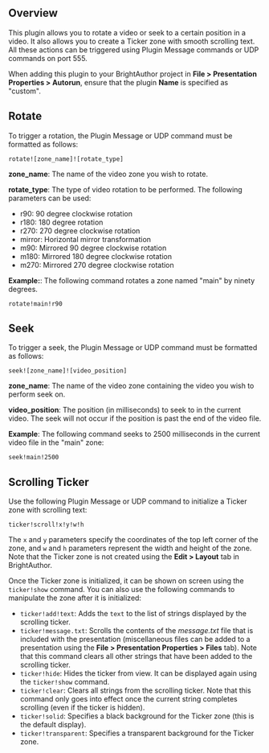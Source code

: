 Overview
---------
<p>This plugin allows you to rotate a video or seek to a certain position in a video. It also allows you to create a Ticker zone with smooth scrolling text. All these actions can be triggered using Plugin Message commands or UDP commands on port 555.</p>

<p>When adding this plugin to your BrightAuthor project in <strong>File > Presentation Properties > Autorun</strong>, ensure that the plugin <strong>Name</strong> is specified as "custom".</p>

Rotate
------
<p>To trigger a rotation, the Plugin Message or UDP command must be formatted as follows:</p>
<code>rotate![zone_name]![rotate_type]</code>

<p><strong>zone_name</strong>: The name of the video zone you wish to rotate.</p>
<p><strong>rotate_type</strong>: The type of video rotation to be performed. The following parameters can be used:</p>
<ul>
<li>r90: 90 degree clockwise rotation</li>
<li>r180: 180 degree rotation</li>
<li>r270: 270 degree clockwise rotation</li>
<li>mirror: Horizontal mirror transformation</li>
<li>m90: Mirrored 90 degree clockwise rotation</li>
<li>m180: Mirrored 180 degree clockwise rotation</li>
<li>m270: Mirrored 270 degree clockwise rotation</li>
</ul>
<p><strong>Example:</strong>: The following command rotates a zone named "main" by ninety degrees.</p>
<code>rotate!main!r90</code>


Seek
------
<p>To trigger a seek, the Plugin Message or UDP command must be formatted as follows:</p>
<code>seek![zone_name]![video_position]</code>

<p><strong>zone_name</strong>: The name of the video zone containing the video you wish to perform seek on.</p>
<p><strong>video_position</strong>: The position (in milliseconds) to seek to in the current video. The seek will not occur if the position is past the end of the video file.</p>

<P><strong>Example</strong>: The following command seeks to 2500 milliseconds in the current video file in the "main" zone:</p>
<code>seek!main!2500</code>

Scrolling Ticker
---------------
<p>Use the following Plugin Message or UDP command to initialize a Ticker zone with scrolling text:</p>
<code>ticker!scroll!x!y!w!h</code> 
<p>The <code>x</code> and <code>y</code> parameters specify the coordinates of the top left corner of the zone, and <code>w</code> and <code>h</code> parameters represent the width and height of the zone. Note that the Ticker zone is not created using the <strong>Edit > Layout</strong> tab in BrightAuthor.</p>

Once the Ticker zone is initialized, it can be shown on screen using the <code>ticker!show</code> command. You can also use the following commands to manipulate the zone after it is initialized:
<ul>
<li><code>ticker!add!text</code>: Adds the <code>text</code> to the list of strings displayed by the scrolling ticker.
<li><code>ticker!message.txt</code>: Scrolls the contents of the <em>message.txt</em> file that is included with the presentation (miscellaneous files can be added to a presentation using the <strong>File > Presentation Properties > Files</strong> tab). Note that this command clears all other strings that have been added to the scrolling ticker.
<li><code>ticker!hide</code>: Hides the ticker from view. It can be displayed again using the <code>ticker!show</code> command.</li>
<li><code>ticker!clear</code>:  Clears all strings from the scrolling ticker. Note that this command only goes into effect once the current string completes scrolling (even if the ticker is hidden).</li>
<li><code>ticker!solid</code>: Specifies a black background for the Ticker zone (this is the default display).</li>
<li><code>ticker!transparent</code>: Specifies a transparent background for the Ticker zone.</li>
